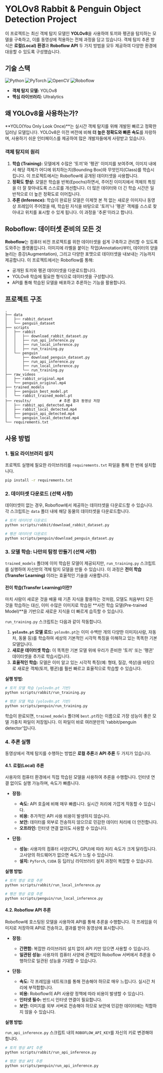 # YOLOv8 Rabbit & Penguin Object Detection Project

이 프로젝트는 최신 객체 탐지 모델인 **YOLOv8**을 사용하여 토끼와 펭귄을 탐지하는 모델을 구축하고, 이를 동영상에 적용하는 전체 과정을 담고 있습니다. 객체 탐지 추론 방식은 **로컬(Local) 환경**과 **Roboflow API** 두 가지 방법을 모두 제공하여 다양한 환경에 대응할 수 있도록 구성했습니다.

## 기술 스택

![Python](https://img.shields.io/badge/Python-3776AB?style=for-the-badge&logo=python&logoColor=white)
![PyTorch](https://img.shields.io/badge/PyTorch-EE4C2C?style=for-the-badge&logo=pytorch&logoColor=white)
![OpenCV](https://img.shields.io/badge/OpenCV-5C3EE8?style=for-the-badge&logo=opencv&logoColor=white)
![Roboflow](https://img.shields.io/badge/Roboflow-4299E1?style=for-the-badge&logo=roboflow&logoColor=white)

- **객체 탐지 모델:** YOLOv8
- **핵심 라이브러리:** Ultralytics

## 왜 YOLOv8을 사용하는가?

**YOLO(You Only Look Once)**는 실시간 객체 탐지를 위해 개발된 빠르고 정확한 딥러닝 모델입니다. YOLOv8은 이전 버전에 비해 **더 높은 정확도와 빠른 속도**를 자랑하며, 사용하기 쉬운 인터페이스를 제공하여 많은 개발자들에게 사랑받고 있습니다.

### 객체 탐지의 원리

1.  **학습 (Training):** 모델에게 수많은 '토끼'와 '펭귄' 이미지를 보여주며, 이미지 내에서 해당 객체가 어디에 위치하는지(Bounding Box)와 무엇인지(Class)를 학습시킵니다. 이 프로젝트에서는 Roboflow에 공개된 데이터셋을 사용합니다.
2.  **정확도 향상:** 모델은 학습을 반복(Epochs)하면서, 주어진 이미지에서 객체의 특징을 더 잘 찾아내도록 스스로를 개선합니다. 더 많은 데이터와 더 긴 학습 시간은 일반적으로 더 높은 정확도로 이어집니다.
3.  **추론 (Inference):** 학습이 완료된 모델은 이제껏 본 적 없는 새로운 이미지나 동영상 프레임이 주어졌을 때, 학습된 지식을 바탕으로 '토끼'나 '펭귄' 객체를 스스로 찾아내고 위치를 표시할 수 있게 됩니다. 이 과정을 '추론'이라고 합니다.

## Roboflow: 데이터셋 준비의 모든 것

**Roboflow**는 컴퓨터 비전 프로젝트를 위한 데이터셋을 쉽게 구축하고 관리할 수 있도록 도와주는 플랫폼입니다. 이미지에 라벨을 붙이는 작업(Annotation)부터, 데이터의 양을 늘리는 증강(Augmentation), 그리고 다양한 포맷으로 데이터셋을 내보내는 기능까지 제공합니다. 이 프로젝트에서는 Roboflow를 통해:

-   공개된 토끼와 펭귄 데이터셋을 다운로드합니다.
-   YOLOv8 학습에 필요한 형식으로 데이터셋을 구성합니다.
-   API를 통해 학습된 모델을 배포하고 추론하는 기능을 활용합니다.

## 프로젝트 구조

```
.
├── data
│   ├── rabbit_dataset
│   └── penguin_dataset
├── scripts
│   ├── rabbit
│   │   ├── download_rabbit_dataset.py
│   │   ├── run_api_inference.py
│   │   ├── run_local_inference.py
│   │   ├── run_training.py
│   └── penguin
│       ├── download_penguin_dataset.py
│       ├── run_api_inference.py
│       ├── run_local_inference.py
│       └── run_training.py
├── raw_videos
│   ├── rabbit_original.mp4
│   └── penguin_original.mp4
├── trained_models
│   ├── penguin_best_model.pt
│   └── rabbit_trained_model.pt
├── results/             # 추론 결과 동영상 저장
│   ├── rabbit_api_detected.mp4
│   ├── rabbit_local_detected.mp4
│   ├── penguin_api_detected.mp4
│   └── penguin_local_detected.mp4
└── requirements.txt
```

## 사용 방법

### 1. 필요 라이브러리 설치

프로젝트 실행에 필요한 라이브러리를 `requirements.txt` 파일을 통해 한 번에 설치합니다.

```bash
pip install -r requirements.txt
```

### 2. 데이터셋 다운로드 (선택 사항)

데이터셋이 없는 경우, Roboflow에서 제공하는 데이터셋을 다운로드할 수 있습니다. 각 스크립트는 `data` 폴더 내에 해당 동물의 데이터셋을 다운로드합니다.

```bash
# 토끼 데이터셋 다운로드
python scripts/rabbit/download_rabbit_dataset.py

# 펭귄 데이터셋 다운로드
python scripts/penguin/download_penguin_dataset.py
```

### 3. 모델 학습: 나만의 탐정 만들기 (선택 사항)

`trained_models` 폴더에 이미 학습된 모델이 제공되지만, `run_training.py` 스크립트를 실행하여 자신만의 객체 탐지 모델을 만들 수 있습니다. 이 과정은 **전이 학습(Transfer Learning)** 이라는 효율적인 기술을 사용합니다.

#### 전이 학습(Transfer Learning)이란?

마치 사람이 새로운 것을 배울 때 기존 지식을 활용하는 것처럼, 모델도 처음부터 모든 것을 학습하는 대신, 이미 수많은 이미지로 학습된 **사전 학습 모델(Pre-trained Model)**을 기반으로 새로운 지식을 더 빠르게 습득할 수 있습니다.

`run_training.py` 스크립트는 다음과 같이 작동합니다.

1.  **`yolov8n.pt` 모델 로드:** `yolov8n.pt`는 이미 수백만 개의 다양한 이미지(사람, 자동차, 동물 등)를 학습하여 세상의 기본적인 시각적 특징을 이해하고 있는 똑똑한 기본 모델입니다.
2.  **새로운 데이터셋 학습:** 이 똑똑한 기본 모델 위에 우리가 준비한 '토끼' 또는 '펭귄' 데이터셋을 추가로 학습시킵니다.
3.  **효율적인 학습:** 모델은 이미 알고 있는 시각적 특징(예: 형태, 질감, 색상)을 바탕으로 새로운 객체(토끼, 펭귄)를 훨씬 빠르고 효율적으로 학습할 수 있습니다.

**실행 방법:**

```bash
# 토끼 모델 학습 (yolov8n.pt 기반)
python scripts/rabbit/run_training.py

# 펭귄 모델 학습 (yolov8n.pt 기반)
python scripts/penguin/run_training.py
```

학습이 완료되면, `trained_models` 폴더에 `best.pt`라는 이름으로 가장 성능이 좋은 모델 가중치 파일이 저장됩니다. 이 파일이 바로 여러분만의 'rabbit/penguin detector'입니다.

### 4. 추론 실행

동영상에서 객체 탐지를 수행하는 방법은 **로컬 추론**과 **API 추론** 두 가지가 있습니다.

#### 4.1. 로컬(Local) 추론

사용자의 컴퓨터 환경에서 직접 학습된 모델을 사용하여 추론을 수행합니다. 인터넷 연결 없이도 실행 가능하며, 속도가 빠릅니다.

- **장점:**
    - **속도:** API 호출에 비해 매우 빠릅니다. 실시간 처리에 가깝게 작동할 수 있습니다.
    - **비용:** 추가적인 API 사용 비용이 발생하지 않습니다.
    - **보안:** 데이터를 외부로 전송하지 않으므로 민감한 데이터 처리에 더 안전합니다.
    - **오프라인:** 인터넷 연결 없이도 사용할 수 있습니다.

- **단점:**
    - **성능:** 사용자의 컴퓨터 사양(CPU, GPU)에 따라 처리 속도가 크게 달라집니다. 고사양의 하드웨어가 없으면 속도가 느릴 수 있습니다.
    - **설치:** `PyTorch`, `CUDA` 등 딥러닝 라이브러리 설치 과정이 복잡할 수 있습니다.

**실행 방법:**

```bash
# 토끼 영상 로컬 추론
python scripts/rabbit/run_local_inference.py

# 펭귄 영상 로컬 추론
python scripts/penguin/run_local_inference.py
```

#### 4.2. Roboflow API 추론

Roboflow에 호스팅된 모델을 사용하여 API를 통해 추론을 수행합니다. 각 프레임을 이미지로 저장하여 API로 전송하고, 결과를 받아 동영상에 표시합니다.

- **장점:**
    - **간편함:** 복잡한 라이브러리 설치 없이 API 키만 있으면 사용할 수 있습니다.
    - **일관된 성능:** 사용자의 컴퓨터 사양에 관계없이 Roboflow 서버에서 추론을 수행하므로 일관된 성능을 기대할 수 있습니다.

- **단점:**
    - **속도:** 각 프레임을 네트워크를 통해 전송해야 하므로 매우 느립니다. 실시간 처리에 부적합합니다.
    - **비용:** Roboflow의 API 사용량 정책에 따라 비용이 발생할 수 있습니다.
    - **인터넷 필수:** 반드시 인터넷 연결이 필요합니다.
    - **보안:** 이미지를 외부 서버로 전송해야 하므로 보안에 민감한 데이터에는 적합하지 않을 수 있습니다.

**실행 방법:**

`run_api_inference.py` 스크립트 내의 `ROBOFLOW_API_KEY`를 자신의 키로 변경해야 합니다.

```bash
# 토끼 영상 API 추론
python scripts/rabbit/run_api_inference.py

# 펭귄 영상 API 추론
python scripts/penguin/run_api_inference.py
```